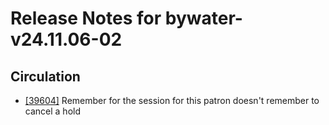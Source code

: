 
# Release Notes for bywater-v24.11.06-02

## Circulation

- [[39604]](http://bugs.koha-community.org/bugzilla3/show_bug.cgi?id=39604) Remember for the session for this patron doesn't remember to cancel a hold


